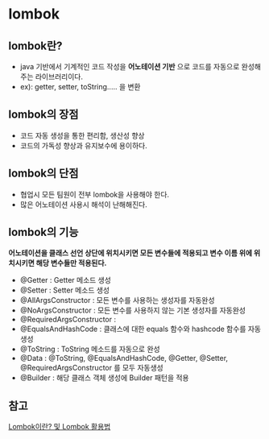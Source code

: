 lombok
======

lombok란?
------------
* java 기반에서 기계적인 코드 작성을 __어노테이션 기반__ 으로 코드를 자동으로 완성해주는 라이브러리이다.    
* ex): getter, setter, toString..... 을 변환     

lombok의 장점
------------
* 코드 자동 생성을 통한 편리함, 생산성 향상
* 코드의 가독성 향상과 유지보수에 용이하다.

lombok의 단점
------------
* 협업시 모든 팀원이 전부 lombok을 사용해야 한다.
* 많은 어노테이션 사용시 해석이 난해해진다.


lombok의 기능
------------
__어노테이션을 클래스 선언 상단에 위치시키면 모든 변수들에 적용되고 변수 이름 위에 위치시키면 해당 변수들만 적용된다.__      

* @Getter : Getter 메소드 생성             
* @Setter : Setter 메소드 생성         
* @AllArgsConstructor : 모든 변수를 사용하는 생성자를 자동완성    
* @NoArgsConstructor : 모든 변수를 사용하지 않는 기본 생성자를 자동완성   
* @RequiredArgsConstructor : 
* @EqualsAndHashCode : 클래스에 대한 equals 함수와 hashcode 함수를 자동생성      
* @ToString : ToString 메소드를 자동으로 완성    
* @Data : @ToString, @EqualsAndHashCode, @Getter, @Setter, @RequiredArgsConstructor 를 모두 자동생성    
* @Builder : 해당 클래스 객체 생성에 Builder 패턴을 적용    

참고
--------
[Lombok이란? 및 Lombok 활용법](https://mangkyu.tistory.com/78)     